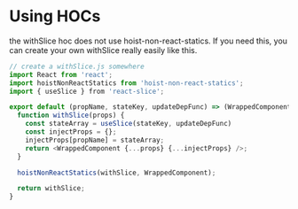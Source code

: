 # Using HOCs
the withSlice hoc does not use hoist-non-react-statics. If you need this, you can create your own withSlice really easily like this.
```js
// create a withSlice.js somewhere
import React from 'react';
import hoistNonReactStatics from 'hoist-non-react-statics';
import { useSlice } from 'react-slice';

export default (propName, stateKey, updateDepFunc) => (WrappedComponent) => {
  function withSlice(props) {
    const stateArray = useSlice(stateKey, updateDepFunc)
    const injectProps = {};
    injectProps[propName] = stateArray;
    return <WrappedComponent {...props} {...injectProps} />;
  }

  hoistNonReactStatics(withSlice, WrappedComponent);

  return withSlice;
}
```